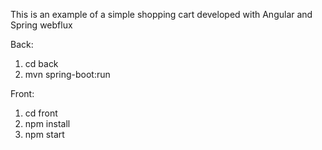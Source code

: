 This is an example of a simple shopping cart developed with Angular and Spring webflux


Back:
1. cd back
2. mvn spring-boot:run

Front:
1. cd front
2. npm install
3. npm start
